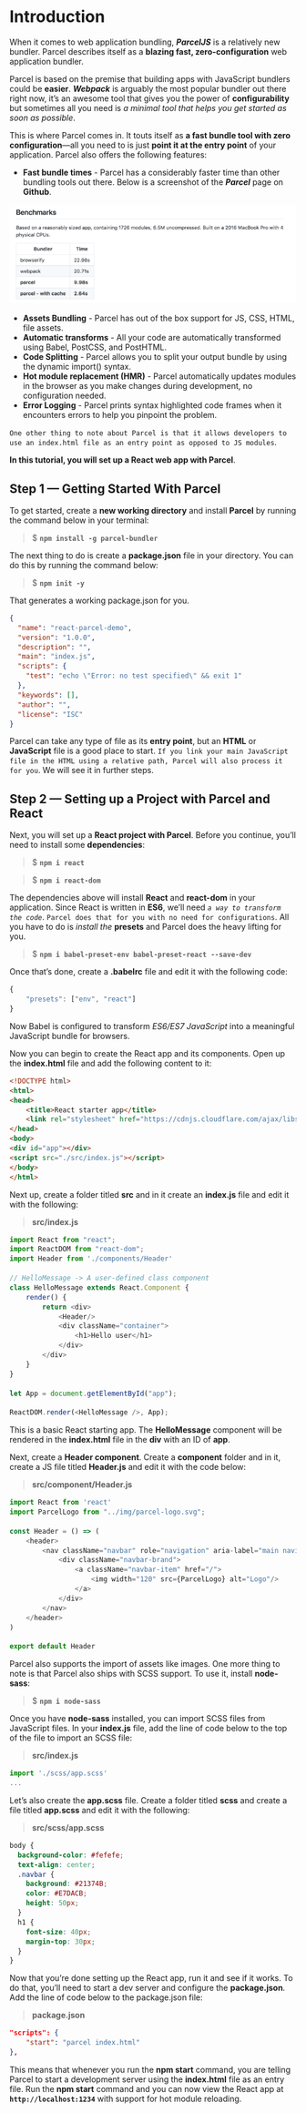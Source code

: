 # Introduction
When it comes to web application bundling, ___ParcelJS___ is a relatively new bundler. Parcel describes itself as a __blazing fast, zero-configuration__ web application bundler. 

Parcel is based on the premise that building apps with JavaScript bundlers could be __easier__. ___Webpack___ is arguably the most popular bundler out there right now, it’s an awesome tool that gives you the power of __configurability__ but sometimes all you need is _a minimal tool that helps you get started as soon as possible_.

This is where Parcel comes in. It touts itself as __a fast bundle tool with zero configuration__—all you need to is just __point it at the entry point__ of your application. Parcel also offers the following features:

- __Fast bundle times__ - Parcel has a considerably faster time than other bundling tools out there. Below is a screenshot of the ___Parcel___ page on __Github__.

![parcel1](uploads/2f56f4d11c1cede66b6d2c724ffee7a3/parcel1.png)

- __Assets Bundling__ - Parcel has out of the box support for JS, CSS, HTML, file assets.
- __Automatic transforms__ - All your code are automatically transformed using Babel, PostCSS, and PostHTML.
- __Code Splitting__ - Parcel allows you to split your output bundle by using the dynamic import() syntax.
- __Hot module replacement (HMR)__ - Parcel automatically updates modules in the browser as you make changes during development, no configuration needed.
- __Error Logging__ - Parcel prints syntax highlighted code frames when it encounters errors to help you pinpoint the problem.


`One other thing to note about Parcel is that it allows developers to use an index.html file as an entry point as opposed to JS modules`.

__In this tutorial, you will set up a React web app with Parcel__.
## Step 1 — Getting Started With Parcel
To get started, create a __new working directory__ and install __Parcel__ by running the command below in your terminal:
> $ **`npm install -g parcel-bundler`**

The next thing to do is create a __package.json__ file in your directory. You can do this by running the command below:
> $ **`npm init -y`**

That generates a working package.json for you.

```JSON
{
  "name": "react-parcel-demo",
  "version": "1.0.0",
  "description": "",
  "main": "index.js",
  "scripts": {
    "test": "echo \"Error: no test specified\" && exit 1"
  },
  "keywords": [],
  "author": "",
  "license": "ISC"
}
```

Parcel can take any type of file as its __entry point__, but an __HTML__ or __JavaScript__ file is a good place to start. `If you link your main JavaScript file in the HTML using a relative path, Parcel will also process it for you`. We will see it in further steps.
## Step 2 — Setting up a Project with Parcel and React
Next, you will set up a __React project with Parcel__. Before you continue, you’ll need to install some __dependencies__:

> $ **`npm i react`**

> $ **`npm i react-dom`**

The dependencies above will install __React__ and __react-dom__ in your application. Since React is written in __ES6__, we’ll need _`a way to transform the code`_. `Parcel does that for you with no need for configurations`. All you have to do is _install the_ __presets__ and Parcel does the heavy lifting for you.

> $ **`npm i babel-preset-env babel-preset-react --save-dev`**

Once that’s done, create a __.babelrc__ file and edit it with the following code:

```js
{
    "presets": ["env", "react"]
}
```
Now Babel is configured to transform _ES6/ES7 JavaScript_ into a meaningful JavaScript bundle for browsers.

Now you can begin to create the React app and its components. Open up the __index.html__ file and add the following content to it:

```html
<!DOCTYPE html>
<html>
<head>
    <title>React starter app</title>
    <link rel="stylesheet" href="https://cdnjs.cloudflare.com/ajax/libs/bulma/0.6.2/css/bulma.min.css">
</head>
<body>
<div id="app"></div>
<script src="./src/index.js"></script>
</body>
</html>
```
Next up, create a folder titled __src__ and in it create an __index.js__ file and edit it with the following:
> **src/index.js**
```js
import React from "react";
import ReactDOM from "react-dom";
import Header from './components/Header'
​
// HelloMessage -> A user-defined class component
class HelloMessage extends React.Component {
    render() {
        return <div>
            <Header/>
            <div className="container">
                <h1>Hello user</h1>
            </div>
        </div>
    }
}
​
let App = document.getElementById("app");
​
ReactDOM.render(<HelloMessage />, App);
```
This is a basic React starting app. The __HelloMessage__ component will be rendered in the __index.html__ file in the __div__ with an ID of __app__.

Next, create a __Header component__. Create a __component__ folder and in it, create a JS file titled __Header.js__ and edit it with the code below:
> **src/component/Header.js**
```js
import React from 'react'
import ParcelLogo from "../img/parcel-logo.svg";
​
const Header = () => (
    <header>
        <nav className="navbar" role="navigation" aria-label="main navigation">
            <div className="navbar-brand">
                <a className="navbar-item" href="/">
                    <img width="120" src={ParcelLogo} alt="Logo"/>
                </a>
            </div>
        </nav>
    </header>
)
​
export default Header
```
Parcel also supports the import of assets like images. One more thing to note is that Parcel also ships with SCSS support. To use it, install __node-sass__:
> $ **`npm i node-sass`**

Once you have __node-sass__ installed, you can import SCSS files from JavaScript files. In your __index.js__ file, add the line of code below to the top of the file to import an SCSS file:
> **src/index.js**
```js
import './scss/app.scss'
...
```
Let’s also create the __app.scss__ file. Create a folder titled __scss__ and create a file titled __app.scss__ and edit it with the following:
> **src/scss/app.scss**
```scss
body {
  background-color: #fefefe;
  text-align: center;
  .navbar {
    background: #21374B;
    color: #E7DACB;
    height: 50px;
  }
  h1 {
    font-size: 40px;
    margin-top: 30px;
  }
}
```
Now that you’re done setting up the React app, run it and see if it works. To do that, you’ll need to start a dev server and configure the __package.json__. Add the line of code below to the package.json file:
> **package.json**
```json
"scripts": {
    "start": "parcel index.html"
},
```
This means that whenever you run the __npm start__ command, you are telling Parcel to start a development server using the __index.html__ file as an entry file. Run the __npm start__ command and you can now view the React app at **`http://localhost:1234`** with support for hot module reloading.
